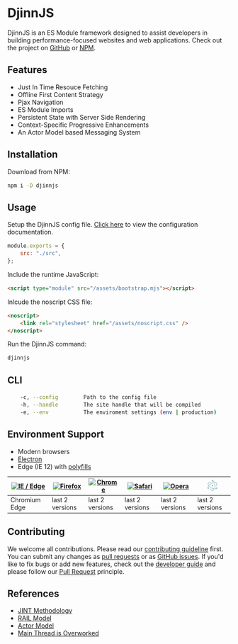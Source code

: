 # DjinnJS

DjinnJS is an ES Module framework designed to assist developers in building performance-focused websites and web applications. Check out the project on [GitHub](https://github.com/Pageworks/djinnjs) or [NPM](https://www.npmjs.com/package/djinnjs).

## Features

-   Just In Time Resouce Fetching
-   Offline First Content Strategy
-   Pjax Navigation
-   ES Module Imports
-   Persistent State with Server Side Rendering
-   Context-Specific Progressive Enhancements
-   An Actor Model based Messaging System

## Installation

Download from NPM:

```sh
npm i -D djinnjs
```

## Usage

Setup the DjinnJS config file. [Click here](https://djinnjs.com/configuration) to view the configuration documentation.

```javascript
module.exports = {
    src: "./src",
};
```

Include the runtime JavaScript:

```html
<script type="module" src="/assets/bootstrap.mjs"></script>
```

Inlcude the noscript CSS file:

```html
<noscript>
    <link rel="stylesheet" href="/assets/noscript.css" />
</noscript>
```

Run the DjinnJS command:

```sh
djinnjs
```

## CLI

```bash
    -c, --config        Path to the config file
    -h, --handle        The site handle that will be compiled
    -e, --env           The enviroment settings (env | production)
```

## Environment Support

-   Modern browsers
-   [Electron](https://electronjs.org/)
-   Edge (IE 12) with [polyfills](https://github.com/webcomponents/polyfills/tree/master/packages/webcomponentsjs)

| [<img src="https://raw.githubusercontent.com/alrra/browser-logos/master/src/edge/edge_48x48.png" alt="IE / Edge" width="24px" height="24px" />](http://godban.github.io/browsers-support-badges/) | [<img src="https://raw.githubusercontent.com/alrra/browser-logos/master/src/firefox/firefox_48x48.png" alt="Firefox" width="24px" height="24px" />](http://godban.github.io/browsers-support-badges/) | [<img src="https://raw.githubusercontent.com/alrra/browser-logos/master/src/chrome/chrome_48x48.png" alt="Chrome" width="24px" height="24px" />](http://godban.github.io/browsers-support-badges/) | [<img src="https://raw.githubusercontent.com/alrra/browser-logos/master/src/safari/safari_48x48.png" alt="Safari" width="24px" height="24px" />](http://godban.github.io/browsers-support-badges/) | [<img src="https://raw.githubusercontent.com/alrra/browser-logos/master/src/opera/opera_48x48.png" alt="Opera" width="24px" height="24px" />](http://godban.github.io/browsers-support-badges/) | [<img src="https://raw.githubusercontent.com/alrra/browser-logos/master/src/electron/electron_48x48.png" alt="Electron" width="24px" height="24px" />](http://godban.github.io/browsers-support-badges/) |
| ------------------------------------------------------------------------------------------------------------------------------------------------------------------------------------------------- | ----------------------------------------------------------------------------------------------------------------------------------------------------------------------------------------------------- | -------------------------------------------------------------------------------------------------------------------------------------------------------------------------------------------------- | -------------------------------------------------------------------------------------------------------------------------------------------------------------------------------------------------- | ----------------------------------------------------------------------------------------------------------------------------------------------------------------------------------------------- | -------------------------------------------------------------------------------------------------------------------------------------------------------------------------------------------------------- |
| Chromium Edge                                                                                                                                                                                     | last 2 versions                                                                                                                                                                                       | last 2 versions                                                                                                                                                                                    | last 2 versions                                                                                                                                                                                    | last 2 versions                                                                                                                                                                                 | last 2 versions                                                                                                                                                                                          |

## Contributing

We welcome all contributions. Please read our [contributing guideline](https://github.com/Pageworks/djinnjs-docs/blob/master/docs/contributing.md) first. You can submit any changes as [pull requests](https://github.com/Pageworks/djinnjs/pulls) or as [GitHub issues](https://github.com/Pageworks/djinnjs/issues). If you'd like to fix bugs or add new features, check out the [developer guide](https://djinnjs.com/developer-guide) and please follow our [Pull Request](https://djinnjs.com/contributing#branch-organization) principle.

## References

-   [JINT Methodology](https://jintmethod.dev/)
-   [RAIL Model](https://developers.google.com/web/fundamentals/performance/rail)
-   [Actor Model](https://dassur.ma/things/actormodel/)
-   [Main Thread is Overworked](https://www.youtube.com/watch?v=7Rrv9qFMWNM)
